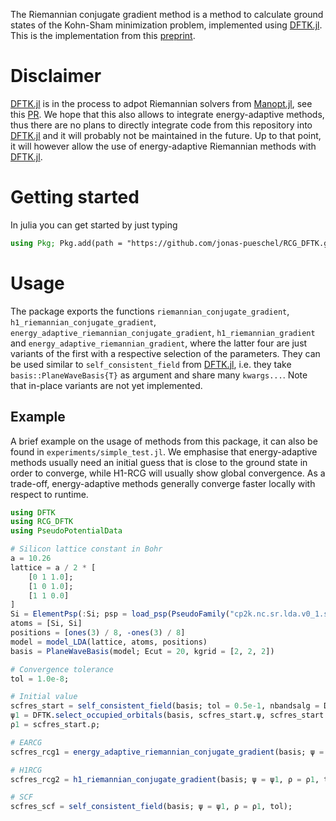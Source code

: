 The Riemannian conjugate gradient method is a method to calculate ground states of the Kohn-Sham minimization problem, implemented using [DFTK.jl](https://github.com/JuliaMolSim/DFTK.jl). 
This is the implementation from this [preprint](https://arxiv.org/abs/2503.16225).

# Disclaimer

[DFTK.jl](https://github.com/JuliaMolSim/DFTK.jl) is in the process to adpot Riemannian solvers from [Manopt.jl](https://github.com/JuliaManifolds/Manopt.jl/), see this [PR](https://github.com/JuliaMolSim/DFTK.jl/pull/1105). We hope that this also allows to integrate energy-adaptive methods, thus there are no plans to directly integrate code from this repository into [DFTK.jl](https://github.com/JuliaMolSim/DFTK.jl) and it will probably not be maintained in the future. Up to that point, it will however allow the use of energy-adaptive Riemannian methods with [DFTK.jl](https://github.com/JuliaMolSim/DFTK.jl).

# Getting started
In julia you can get started by just typing
```julia
using Pkg; Pkg.add(path = "https://github.com/jonas-pueschel/RCG_DFTK.git")
```

# Usage
The package exports the functions `riemannian_conjugate_gradient`, `h1_riemannian_conjugate_gradient`, `energy_adaptive_riemannian_conjugate_gradient`, `h1_riemannian_gradient` and `energy_adaptive_riemannian_gradient`, where the latter four are just 
variants of the first with a respective selection of the parameters. They can be used similar to `self_consistent_field` from [DFTK.jl](https://github.com/JuliaMolSim/DFTK.jl), i.e. they take `basis::PlaneWaveBasis{T}` as argument and share many `kwargs...`. Note that in-place variants are not yet implemented. 

## Example

A brief example on the usage of methods from this package, it can also be found in `experiments/simple_test.jl`. We emphasise that energy-adaptive methods usually need an initial guess that is close to the ground state in order to converge, while H1-RCG will usually show global convergence. As a trade-off, energy-adaptive methods generally converge faster locally with respect to runtime.

```julia
using DFTK
using RCG_DFTK
using PseudoPotentialData

# Silicon lattice constant in Bohr
a = 10.26
lattice = a / 2 * [
    [0 1 1.0];
    [1 0 1.0];
    [1 1 0.0]
]
Si = ElementPsp(:Si; psp = load_psp(PseudoFamily("cp2k.nc.sr.lda.v0_1.semicore.gth"), :Si))
atoms = [Si, Si]
positions = [ones(3) / 8, -ones(3) / 8]
model = model_LDA(lattice, atoms, positions)
basis = PlaneWaveBasis(model; Ecut = 20, kgrid = [2, 2, 2])

# Convergence tolerance
tol = 1.0e-8;

# Initial value
scfres_start = self_consistent_field(basis; tol = 0.5e-1, nbandsalg = DFTK.FixedBands(model));
ψ1 = DFTK.select_occupied_orbitals(basis, scfres_start.ψ, scfres_start.occupation).ψ;
ρ1 = scfres_start.ρ;

# EARCG
scfres_rcg1 = energy_adaptive_riemannian_conjugate_gradient(basis; ψ = ψ1, ρ = ρ1, tol);

# H1RCG
scfres_rcg2 = h1_riemannian_conjugate_gradient(basis; ψ = ψ1, ρ = ρ1, tol);

# SCF
scfres_scf = self_consistent_field(basis; ψ = ψ1, ρ = ρ1, tol);

```
